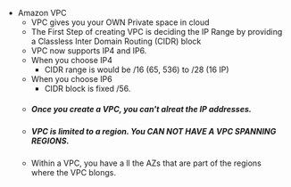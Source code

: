 * Amazon VPC
  - VPC gives you your OWN Private space in cloud
  - The First Step of creating VPC is deciding the IP Range by providing a Classless Inter Domain Routing (CIDR) block
  - VPC now supports IP4 and IP6.
  - When you choose IP4
      - CIDR range is would be /16 (65, 536) to /28 (16 IP)
  - When you choose IP6
      - CIDR block is fixed /56.
  - ##### Once you create a VPC, you can't alreat the IP addresses. 
  - ##### VPC is limited to a region. You CAN NOT HAVE A VPC SPANNING REGIONS.
  - Within a VPC, you have a ll the AZs that are part of the regions where the VPC blongs. 
  
  
